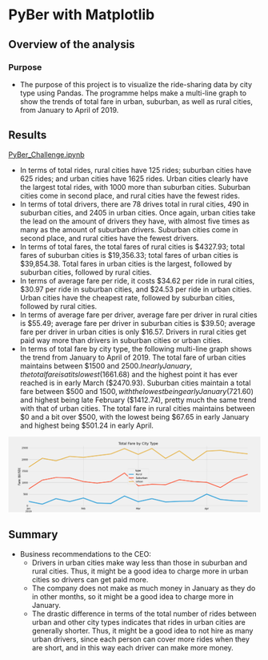 # PyBer with Matplotlib

## Overview of the analysis

### Purpose

- The purpose of this project is to visualize the ride-sharing data by city type using Pandas. The programme helps make a multi-line graph to show the trends of total fare in urban, suburban, as well as rural cities, from January to April of 2019.

## Results

[PyBer_Challenge.ipynb](PyBer_Challenge.ipynb)

- In terms of total rides, rural cities have 125 rides; suburban cities have 625 rides; and urban cities have 1625 rides. Urban cities clearly have the largest total rides, with 1000 more than suburban cities. Suburban cities come in second place, and rural cities have the fewest rides.
- In terms of total drivers, there are 78 drives total in rural cities, 490 in suburban cities, and 2405 in urban cities. Once again, urban cities take the lead on the amount of drivers they have, with almost five times as many as the amount of suburban drivers. Suburban cities come in second place, and rural cities have the fewest drivers.
- In terms of total fares, the total fares of rural cities is $4327.93; total fares of suburban cities is $19,356.33; total fares of urban cities is $39,854.38. Total fares in urban cities is the largest, followed by suburban cities, followed by rural cities. 
- In terms of average fare per ride, it costs $34.62 per ride in rural cities, $30.97 per ride in suburban cities, and $24.53 per ride in urban cities. Urban cities have the cheapest rate, followed by suburban cities, followed by rural cities. 
- In terms of average fare per driver, average fare per driver in rural cities is $55.49; average fare per driver in suburban cities is $39.50; average fare per driver in urban cities is only $16.57. Drivers in rural cities get paid way more than drivers in suburban cities or urban cities.
- In terms of total fare by city type, the following multi-line graph shows the trend from January to April of 2019. The total fare of urban cities maintains between $1500 and $2500. In early January, the total fare is at its lowest ($1661.68) and the highest point it has ever reached is in early March ($2470.93). Suburban cities maintain a total fare between $500 and $1500, with the lowest being early January ($721.60) and highest being late February ($1412.74), pretty much the same trend with that of urban cities. The total fare in rural cities maintains between $0 and a bit over $500, with the lowest being $67.65 in early January and highest being $501.24 in early April. 

![PyBer_fare_summary.png](analysis/PyBer_fare_summary.png)

## Summary

- Business recommendations to the CEO:
  - Drivers in urban cities make way less than those in suburban and rural cities. Thus, it might be a good idea to charge more in urban cities so drivers can get paid more.
  - The company does not make as much money in January as they do in other months, so it might be a good idea to charge more in January. 
  - The drastic difference in terms of the total number of rides between urban and other city types indicates that rides in urban cities are generally shorter. Thus, it might be a good idea to not hire as many urban drivers, since each person can cover more rides when they are short, and in this way each driver can make more money.
